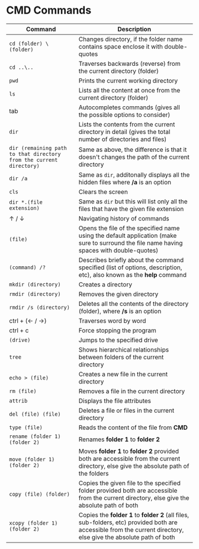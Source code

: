 # CMD Commands

| Command | Description |
| - | - |
| `cd (folder) \ (folder) ` | Changes directory, if the folder name contains space enclose it with double-quotes |
| `cd ..\..` | Traverses backwards (reverse) from the current directory (folder) |
| `pwd` | Prints the current working directory |
| `ls` | Lists all the content at once from the current directory (folder) |
| tab | Autocompletes commands (gives all the possible options to consider) |
| `dir` | Lists the contents from the current directory in detail (gives the total number of directories and files) |
| `dir (remaining path to that directory from the current directory)` | Same as above, the difference is that it doesn't changes the path of the current directory |
| `dir /a` | Same as `dir`, additonally displays all the hidden files where **/a** is an option |
| `cls` | Clears the screen |
| `dir *.(file extension)` | Same as `dir` but this will list only all the files that have the given file extension |
| &#8593; / &#8595; | Navigating history of commands |
| `(file)` | Opens the file of the specified name using the default application (make sure to surround the file name having spaces with double-quotes) |
| `(command) /?` | Describes briefly about the command specified (list of options, description, etc), also known as the **help** command |
| `mkdir (directory)` | Creates a directory |
| `rmdir (directory)` | Removes the given directory |
| `rmdir /s (directory)` | Deletes all the contents of the directory (folder), where **/s** is an option |
| ctrl + (&#8592; / &#8594;) | Traverses word by word |
| ctrl + c | Force stopping the program |
| `(drive)` | Jumps to the specified drive |
| `tree` | Shows hierarchical relationships between folders of the current directory |
| `echo > (file)` | Creates a new file in the current directory |
| `rm (file)` | Removes a file in the current directory |
| `attrib` | Displays the file attributes |
| `del (file) (file)` | Deletes a file or files in the current directory |
| `type (file)` | Reads the content of the file from **CMD** |
| `rename (folder 1) (folder 2)` | Renames **folder 1** to **folder 2** |
| `move (folder 1) (folder 2)` | Moves **folder 1** to **folder 2** provided both are accessible from the current directory, else give the absolute path of the folders |
| `copy (file) (folder)` | Copies the given file to the specified folder provided both are accessible from the current directory, else give the absolute path of both|
| `xcopy (folder 1) (folder 2)` | Copies the **folder 1** to **folder 2** (all files, sub-folders, etc) provided both are accessible from the current directory, else give the absolute path of both |
